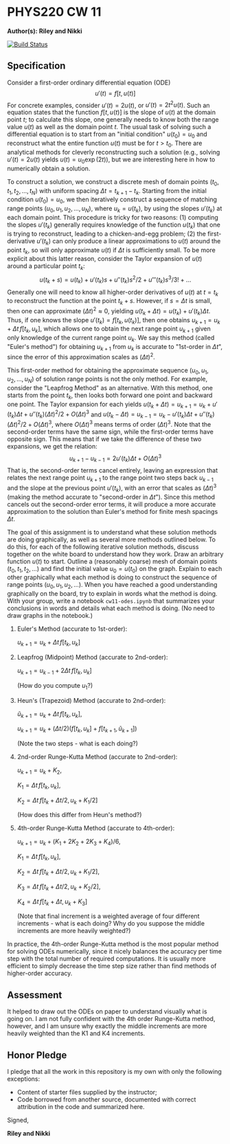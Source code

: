 # PHYS220 CW 11 

**Author(s):** **Riley and Nikki**

[![Build Status](https://travis-ci.org/chapman-phys220-2017f/cw-11-riley-nikki.svg?branch=master)](https://travis-ci.org/chapman-phys220-2017f/cw-11-riley-niki)

## Specification

Consider a first-order ordinary differential equation (ODE) $$u'(t) = f[t, u(t)]$$ For concrete examples, consider $u'(t) = 2 u(t)$, or $u'(t) = 2t^2u(t)$. Such an equation states that the function $f[t, u(t)]$ is the slope of $u(t)$ at the domain point $t$; to calculate this slope, one generally needs to know both the range value $u(t)$ as well as the domain point $t$. The usual task of solving such a differential equation is to start from an "initial condition" $u(t_0) = u_0$ and reconstruct what the entire function $u(t)$ must be for $t>t_0$. There are analytical methods for cleverly reconstructing such a solution (e.g., solving $u'(t) = 2u(t)$ yields $u(t) = u_0 \exp(2 t)$), but we are interesting here in how to numerically obtain a solution.

To construct a solution, we construct a discrete mesh of domain points $(t_0, t_1, t_2, ..., t_N)$ with uniform spacing $\Delta t = t_{k+1} - t_k$. Starting from the initial condition $u(t_0) = u_0$, we then iteratively construct a sequence of matching range points $(u_0, u_1, u_2, ..., u_N)$, where $u_k = u(t_k)$, by using the slopes $u'(t_k)$ at each domain point. This procedure is tricky for two reasons: (1) computing the slopes $u'(t_k)$ generally requires knowledge of the function $u(t_k)$ that one is trying to reconstruct, leading to a chicken-and-egg problem; (2) the first-derivative $u'(t_k)$ can only produce a linear approximations to $u(t)$ around the point $t_k$, so will only approximate $u(t)$ if $\Delta t$ is sufficiently small. To be more explicit about this latter reason, consider the Taylor expansion of $u(t)$ around a particular point $t_k$: $$u(t_k + s) = u(t_k) + u'(t_k)s + u''(t_k)s^2/2 + u'''(t_k)s^3/3! + ...$$ Generally one will need to know all higher-order derivatives of $u(t)$ at $t=t_k$ to reconstruct the function at the point $t_k + s$. However, if $s=\Delta t$ is small, then one can approximate $(\Delta t)^2 \approx 0$, yielding $u(t_k + \Delta t) = u(t_k) + u'(t_k)\Delta t$. Thus, if one knows the slope $u'(t_k) = f[t_k, u(t_k)]$, then one obtains $u_{k+1} = u_k + \Delta t\, f[t_k, u_k]$, which allows one to obtain the next range point $u_{k+1}$ given only knowledge of the current range point $u_k$. We say this method (called "Euler's method") for obtaining $u_{k+1}$ from $u_k$ is accurate to "1st-order in $\Delta t$", since the error of this approximation scales as $(\Delta t)^2$.

This first-order method for obtaining the approximate sequence $(u_0, u_1, u_2, ..., u_N)$ of solution range points is not the only method. For example, consider the "Leapfrog Method" as an alternative. With this method, one starts from the point $t_k$, then looks both forward one point and backward one point. The Taylor expansion for each yields $u(t_k + \Delta t) = u_{k+1} = u_k + u'(t_k)\Delta t + u''(t_k)(\Delta t)^2/2 + O(\Delta t)^3$ and $u(t_k - \Delta t) = u_{k-1} = u_k - u'(t_k)\Delta t + u''(t_k)(\Delta t)^2/2 + O(\Delta t)^3$, where $O(\Delta t)^3$ means terms of order $(\Delta t)^3$. Note that the second-order terms have the same sign, while the first-order terms have opposite sign. This means that if we take the difference of these two expansions, we get the relation: $$u_{k+1} - u_{k-1} = 2u'(t_k)\Delta t + O(\Delta t)^3$$
That is, the second-order terms cancel entirely, leaving an expression that relates the next range point $u_{k+1}$ to the range point two steps back $u_{k-1}$ and the slope at the previous point $u'(t_k)$, with an error that scales as $(\Delta t)^3$ (making the method accurate to "second-order in $\Delta t$"). Since this method cancels out the second-order error terms, it will produce a more accurate approximation to the solution than Euler's method for finite mesh spacings $\Delta t$.

The goal of this assignment is to understand what these solution methods are doing graphically, as well as several more methods outlined below. To do this, for each of the following iterative solution methods, discuss together on the white board to understand how they work. Draw an arbitrary function $u(t)$ to start. Outline a (reasonably coarse) mesh of domain points $(t_0, t_1, t_2, ...)$ and find the initial value $u_0 = u(t_0)$ on the graph. Explain to each other graphically what each method is doing to construct the sequence of range points $(u_0, u_1, u_2, ...)$. When you have reached a good understanding graphically on the board, try to explain in words what the method is doing. With your group, write a notebook ```cw11-odes.ipynb``` that summarizes your conclusions in words and details what each method is doing. (No need to draw graphs in the notebook.)

1. Euler's Method (accurate to 1st-order):
   
   $u_{k+1} = u_k + \Delta t\, f[t_k, u_k]$
1. Leapfrog (Midpoint) Method (accurate to 2nd-order):
   
   $u_{k+1} = u_{k-1} + 2\Delta t\, f[t_k, u_k]$
   
   (How do you compute $u_1$?)
1. Heun's (Trapezoid) Method (accurate to 2nd-order):
   
   $\tilde{u}_{k+1} = u_k + \Delta t\, f[t_k, u_k]$, 
   
   $u_{k+1} = u_k + (\Delta t/2)(f[t_k, u_k] + f[t_{k+1}, \tilde{u}_{k+1}])$  
   
   (Note the two steps - what is each doing?)
1. 2nd-order Runge-Kutta Method (accurate to 2nd-order):
   
   $u_{k+1} = u_k + K_2$, 
   
   $K_1 = \Delta t\, f[t_k, u_k]$, 
   
   $K_2 = \Delta t\, f[t_k + \Delta t/2, u_k + K_1/2]$  
   
   (How does this differ from Heun's method?)
1. 4th-order Runge-Kutta Method (accurate to 4th-order):
   
   $u_{k+1} = u_k + (K_1 + 2K_2 + 2K_3 + K_4)/6$, 
   
   $K_1 = \Delta t\,f[t_k,u_k]$, 
   
   $K_2 = \Delta t\, f[t_k + \Delta t/2, u_k + K_1/2]$, 
   
   $K_3 = \Delta t\, f[t_k + \Delta t/2, u_k + K_2/2]$, 
   
   $K_4 = \Delta t\,f[t_k + \Delta t, u_k + K_3]$  
   
   (Note that final increment is a weighted average of four different increments - what is each doing? Why do you suppose the middle increments are more heavily weighted?)

In practice, the 4th-order Runge-Kutta method is the most popular method for solving ODEs numerically, since it nicely balances the accuracy per time step with the total number of required computations. It is usually more efficient to simply decrease the time step size rather than find methods of higher-order accuracy.

## Assessment

It helped to draw out the ODEs on paper to understand visually what is going on.  I am not fully confident with the 4th order Runge-Kutta method, however, and I am unsure why exactly the middle increments are more heavily weighted than the K1 and K4 increments.  

## Honor Pledge

I pledge that all the work in this repository is my own with only the following exceptions:

* Content of starter files supplied by the instructor;
* Code borrowed from another source, documented with correct attribution in the code and summarized here.

Signed,

**Riley and Nikki**

